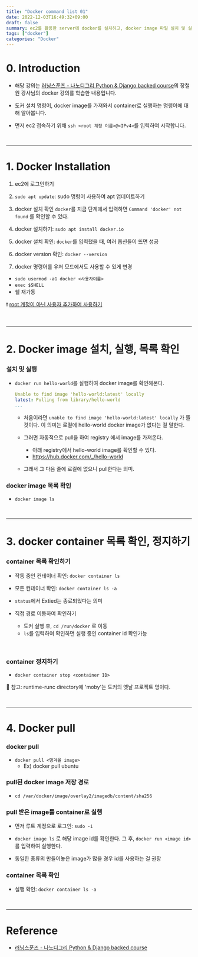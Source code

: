 ```yaml
---
title: "Docker command list 01"
date: 2022-12-03T16:49:32+09:00
draft: false
summary: ec2를 활용한 server에 docker를 설치하고, docker image 파일 설치 및 실행 명령어부터 docker의 여러 명렁어를 정리해본다.
tags: ["docker"]
categories: "Docker"
---
```

# 0. Introduction


- 해당 강의는 [러닝스푼즈 - 나노디그리 Python & Django backed course](https://learningspoons.com/course/detail/django-backend/)의 장철원 강사님의 docker 강의를 학습한 내용입니다.

- 도커 설치 명령어, docker image를 가져와서 container로 실행하는 명령어에 대해 알아봅니다.

- 먼저 ec2 접속하기 위해 `ssh <root 계정 이름>@<IPv4>`를 입력하여 시작합니다.

<br>

---
 
# 1. Docker Installation

1. ec2에 로그인하기  

2. `sudo apt update`: sudo 명령어 사용하여 apt 업데이트하기 

3. docker 설치 확인 `docker`를 지금 단계에서 입력하면 `Command 'docker' not found` 를 확인할 수 있다. 

4. docker 설치하기: `sudo apt install docker.io`

5. docker 설치 확인: `docker`를 입력했을 때, 여러 옵션들이 뜨면 성공

6. docker version 확인: `docker --version`

7. docker 명령어를 유저 모드에서도 사용할 수 있게 변경 
- `sudo usermod -aG docker <사용자이름>`
- `exec $SHELL`
- 쉘 재가동

❗️ [root 계정이 아닌 사용자 추가하여 사용하기](https://losskatsu.github.io/os-kernel/aws-add-user/#aws-%EC%95%84%EB%A7%88%EC%A1%B4-%EB%A6%AC%EB%88%85%EC%8A%A4-%EC%9C%A0%EC%A0%80-%EC%B6%94%EA%B0%80%ED%95%98%EA%B3%A0-password-%EC%A0%91%EC%86%8D-%ED%97%88%EC%9A%A9)

<br>

---
# 2. Docker image 설치, 실행, 목록 확인

### 설치 및 실행 
-  `docker run hello-world`를 실행하여 docker image를 확인해본다. 
    
    ```yml
    Unable to find image 'hello-world:latest' locally
    latest: Pulling from library/hello-world
    ...
    ```
    
    - 처음이라면 `unable to find image 'hello-world:latest' locally` 가 뜰 것이다. 이 의미는 로컬에 hello-world docker image가 없다는 걸 말한다. 

    - 그러면 자동적으로 pull을 하여 registry 에서 image를 가져온다.
        - 아래 registry에서 hello-world image를 확인할 수 있다.
        - https://hub.docker.com/_/hello-world 
    
    - 그래서 그 다음 줄에 로컬에 없으니 pull한다는 의미.


### docker image 목록 확인

- `docker image ls`

<br>

---
# 3. docker container 목록 확인, 정지하기


### container 목록 확인하기
- 작동 중인 컨테이너 확인: `docker container ls` 

- 모든 컨테이너 확인: `docker container ls -a` 

- `status`에서 Extied는 종료되었다는 의미

- 직접 경로 이동하여 확인하기
    - 도커 실행 후, `cd /run/docker` 로 이동
    - `ls`를 입력하여 확인하면 실행 중인 container id 확인가능


<br>

### container 정지하기

- `docker container stop <container ID>`



🔆 참고: runtime-runc directory에 'moby'는 도커의 옛날 프로젝트 명이다.

<br>

---
# 4. Docker pull

### docker pull
- `docker pull <댕겨올 image>`
    - Ex) docker pull ubuntu

### pull된 docker image 저장 경로
- `cd /var/docker/image/overlay2/imagedb/content/sha256`


### pull 받은 image를 container로 실행

- 먼저 루트 계정으로 로그인: `sudo -i`
- `docker image ls` 로 해당 image id를 확인한다. 그 후, `docker run <image id>`를 입력하여 실행한다.

- 동일한 종류의 만들어놓은 image가 많을 경우 id를 사용하는 걸 권장

### container 목록 확인
- 실행 확인: `docker container ls -a` 

<br>

---


# Reference

- [러닝스푼즈 - 나노디그리 Python & Django backed course](https://learningspoons.com/course/detail/django-backend/)